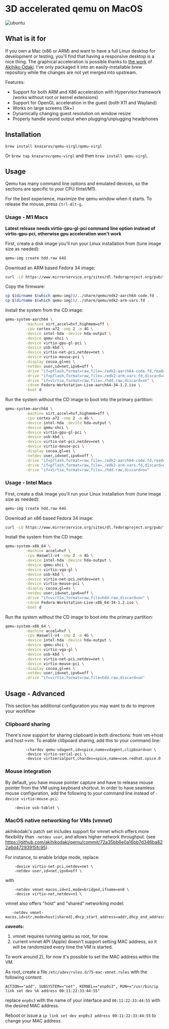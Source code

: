 # 3D accelerated qemu on MacOS

![ubuntu](https://user-images.githubusercontent.com/6728841/111193747-90da1a00-85cb-11eb-9517-36c1a19c19be.gif)

## What is it for

If you own a Mac (x86 or ARM) and want to have a full Linux desktop for development or testing, you'll find that having a responsive desktop is a nice thing. The graphical acceleration is possible thanks to [the work](https://gist.github.com/akihikodaki/87df4149e7ca87f18dc56807ec5a1bc5) of [Akihiko Odaki](https://github.com/akihikodaki). I've only packaged it into an easily-installable brew repository while the changes are not yet merged into upstream.

Features:

- Support for both ARM and X86 acceleration with Hypervisor.framework (works without root or kernel extensions)
- Support for OpenGL acceleration in the guest (both X11 and Wayland)
- Works on large screens (5k+)
- Dynamically changing guest resolution on window resize
- Properly handle sound output when plugging/unplugging headphones

## Installation

`brew install knazarov/qemu-virgl/qemu-virgl`

Or `brew tap knazarov/qemu-virgl` and then `brew install qemu-virgl`.


## Usage

Qemu has many command line options and emulated devices, so the
sections are specific to your CPU (Intel/M1).

For the best experience, maximize the qemu window when it starts. To
release the mouse, press `Ctrl-Alt-g`.

### Usage - M1 Macs

**Latest release needs virtio-gpu-gl-pci command line option instead of virtio-gpu-pci, otherwise gpu acceleration won't work**

First, create a disk image you'll run your Linux installation from (tune image size as needed):

```sh
qemu-img create hdd.raw 64G
```

Download an ARM based Fedora 34 image:

```sh
curl -LO https://www.mirrorservice.org/sites/dl.fedoraproject.org/pub/fedora/linux/releases/34/Workstation/aarch64/iso/Fedora-Workstation-Live-aarch64-34-1.2.iso
```

Copy the firmware:

```sh
cp $(dirname $(which qemu-img))/../share/qemu/edk2-aarch64-code.fd .
cp $(dirname $(which qemu-img))/../share/qemu/edk2-arm-vars.fd .
```

Install the system from the CD image:

```sh
qemu-system-aarch64 \
         -machine virt,accel=hvf,highmem=off \
         -cpu cortex-a72 -smp 2 -m 4G \
         -device intel-hda -device hda-output \
         -device qemu-xhci \
         -device virtio-gpu-gl-pci \
         -device usb-kbd \
         -device virtio-net-pci,netdev=net \
         -device virtio-mouse-pci \
         -display cocoa,gl=es \
         -netdev user,id=net,ipv6=off \
         -drive "if=pflash,format=raw,file=./edk2-aarch64-code.fd,readonly=on" \
         -drive "if=pflash,format=raw,file=./edk2-arm-vars.fd,discard=on" \
         -drive "if=virtio,format=raw,file=./hdd.raw,discard=on" \
         -cdrom Fedora-Workstation-Live-aarch64-34-1.2.iso \
         -boot d
```

Run the system without the CD image to boot into the primary partition:

```sh
qemu-system-aarch64 \
         -machine virt,accel=hvf,highmem=off \
         -cpu cortex-a72 -smp 2 -m 4G \
         -device intel-hda -device hda-output \
         -device qemu-xhci \
         -device virtio-gpu-gl-pci \
         -device usb-kbd \
         -device virtio-net-pci,netdev=net \
         -device virtio-mouse-pci \
         -display cocoa,gl=es \
         -netdev user,id=net,ipv6=off \
         -drive "if=pflash,format=raw,file=./edk2-aarch64-code.fd,readonly=on" \
         -drive "if=pflash,format=raw,file=./edk2-arm-vars.fd,discard=on" \
         -drive "if=virtio,format=raw,file=./hdd.raw,discard=on"
```


### Usage - Intel Macs

First, create a disk image you'll run your Linux installation from (tune image size as needed):

```sh
qemu-img create hdd.raw 64G
```

Download an x86 based Fedora 34 image:

```sh
curl -LO https://www.mirrorservice.org/sites/dl.fedoraproject.org/pub/fedora/linux/releases/34/Workstation/x86_64/iso/Fedora-Workstation-Live-x86_64-34-1.2.iso
```

Install the system from the CD image:

```sh
qemu-system-x86_64 \
         -machine accel=hvf \
         -cpu Haswell-v4 -smp 2 -m 4G \
         -device intel-hda -device hda-output \
         -device qemu-xhci \
         -device virtio-vga-gl \
         -device usb-kbd \
         -device virtio-net-pci,netdev=net \
         -device virtio-mouse-pci \
         -display cocoa,gl=es \
         -netdev user,id=net,ipv6=off \
         -drive "if=virtio,format=raw,file=hdd.raw,discard=on" \
         -cdrom Fedora-Workstation-Live-x86_64-34-1.2.iso \
         -boot d
```

Run the system without the CD image to boot into the primary partition:

```sh
qemu-system-x86_64 \
         -machine accel=hvf \
         -cpu Haswell-v4 -smp 2 -m 4G \
         -device intel-hda -device hda-output \
         -device qemu-xhci \
         -device virtio-vga-gl \
         -device usb-kbd \
         -device virtio-net-pci,netdev=net \
         -device virtio-mouse-pci \
         -display cocoa,gl=es \
         -netdev user,id=net,ipv6=off \
         -drive "if=virtio,format=raw,file=hdd.raw,discard=on"
```


## Usage - Advanced

This section has additional configuration you may want to do to improve your workflow


### Clipboard sharing

There's now support for sharing clipboard in both directions: from vm->host and host->vm. To enable clibpoard sharing, add this to your command line:

```
         -chardev qemu-vdagent,id=spice,name=vdagent,clipboard=on \
         -device virtio-serial-pci \
         -device virtserialport,chardev=spice,name=com.redhat.spice.0
```

### Mouse integration

By default, you have mouse pointer capture and have to release mouse pointer from the VM using keyboard shortcut. In order to have seamless mouse configuration,
add the following to your command line instead of `-device virtio-mouse-pci`:

```
	-device usb-tablet \
```

### MacOS native networking for VMs (vmnet)

akihikodaki's patch set includes support for vmnet which offers more flexibility than `-netdev user`, and allows higher network throughput. (see https://github.com/akihikodaki/qemu/commit/72a35bb6e0a16bb7d346ba822a6d47293915fc95).

For instance, to enable bridge mode, replace:

```
    -device virtio-net-pci,netdev=net \
    -netdev user,id=net,ipv6=off \
```

with


```
    -netdev vmnet-macos,id=n1,mode=bridged,ifname=en0 \
    -device virtio-net,netdev=n1 \
```

vmnet also offers "host" and "shared" networking model:

```
   -netdev vmnet-macos,id=str,mode=host|shared[,dhcp_start_address=addr,dhcp_end_address=addr,dhcp_subnet_mask=mask]
```

***caveats:***

1) vmnet requires running qemu as root, for now.
2) current vmnet API (Apple) doesn't support setting MAC address, so it will be randomized every time the VM is started.

To work around 2), for now it's possible to set the MAC address within the VM.

As root, create a file `/etc/udev/rules.d/75-mac-vmnet.rules` with the following content:

```
ACTION=="add", SUBSYSTEM=="net", KERNEL=="enp0s3", RUN+="/usr/bin/ip link set dev %k address 00:11:22:33:44:55"
```

replace `enp0s3` with the name of your interface and `00:11:22:33:44:55` with the desired MAC address.

Reboot or issue a `ip link set dev enp0s3 address 00:11:22:33:44:55` to change your MAC address.
